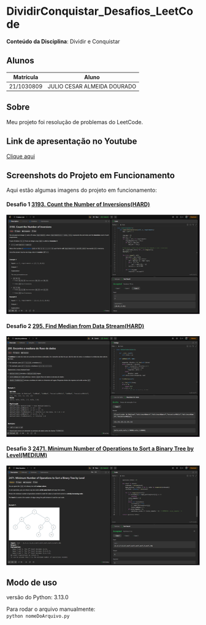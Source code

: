 # DividirConquistar_Desafios_LeetCode

**Conteúdo da Disciplina**: Dividir e Conquistar<br>

## Alunos

| Matrícula  | Aluno                       |
| ---------- | --------------------------- |
| 21/1030809 | JULIO CESAR ALMEIDA DOURADO |

## Sobre

Meu projeto foi resolução de problemas do LeetCode.

## Link de apresentação no Youtube

[Clique aqui](https://youtu.be/B19REN0ZtTU)

## Screenshots do Projeto em Funcionamento

Aqui estão algumas imagens do projeto em funcionamento:

#### Desafio 1 [3193. Count the Number of Inversions(HARD)](https://leetcode.com/problems/count-the-number-of-inversions/)

![Screenshot Desafio 1](./assets/CountInversionsPassed.png)

#### Desafio 2 [295. Find Median from Data Stream(HARD)](https://leetcode.com/problems/find-median-from-data-stream/description/)

![Screenshot Desafio 2](./assets/FindMedianDataStreamPassed.png)

#### Desafio 3 [2471. Minimum Number of Operations to Sort a Binary Tree by Level(MEDIUM)](https://leetcode.com/problems/minimum-number-of-operations-to-sort-a-binary-tree-by-level/)

![Screenshot Desafio 3](./assets/minimunNumberPassed.png)



## Modo de uso

versão do Python: 3.13.0

Para rodar o arquivo manualmente:<br>
`python nomeDoArquivo.py`
